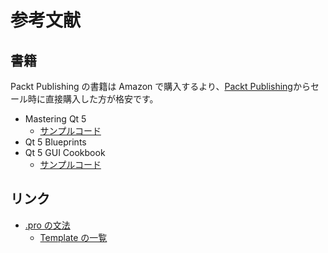 # 参考文献

## 書籍

Packt Publishing の書籍は Amazon で購入するより、[Packt Publishing](https://www.packtpub.com/)からセール時に直接購入した方が格安です。

- Mastering Qt 5
  - [サンプルコード](https://github.com/PacktPublishing/Mastering-Qt-5-Second-Editon)
- Qt 5 Blueprints
- Qt 5 GUI Cookbook
  - [サンプルコード](https://github.com/PacktPublishing/Qt5-C-GUI-Programming-Cookbook)

## リンク

- [.pro の文法](http://qt-log.open-memo.net/sub/other__syntax_of_pro.html)
  - [Template の一覧](https://doc.qt.io/qt-5/qmake-variable-reference.html#template)
